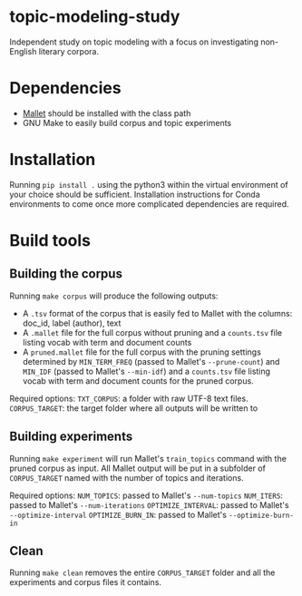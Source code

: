 # topic-modeling-study
Independent study on topic modeling with a focus on investigating non-English literary corpora.

# Dependencies
- [Mallet](http://mallet.cs.umass.edu) should be installed with the class path
- GNU Make to easily build corpus and topic experiments

# Installation
Running `pip install .` using the python3 within the virtual environment of your choice should be sufficient. Installation instructions for Conda environments to come once more complicated dependencies are required.

# Build tools
## Building the corpus
Running `make corpus` will produce the following outputs:
- A `.tsv` format of the corpus that is easily fed to Mallet with the columns: doc_id, label (author), text
- A `.mallet` file for the full corpus without pruning and a `counts.tsv` file listing vocab with term and document counts
- A `pruned.mallet` file for the full corpus with the pruning settings determined by `MIN_TERM_FREQ` (passed to Mallet's `--prune-count`) and `MIN_IDF` (passed to Mallet's `--min-idf`) and a `counts.tsv` file listing vocab with term and document counts for the pruned corpus.

Required options:
`TXT_CORPUS`: a folder with raw UTF-8 text files.
`CORPUS_TARGET`: the target folder where all outputs will be written to

## Building experiments
Running `make experiment` will run Mallet's `train_topics` command with the pruned corpus as input.
All Mallet output will be put in a subfolder of `CORPUS_TARGET` named with the number of topics and iterations.

Required options:
`NUM_TOPICS`: passed to Mallet's `--num-topics`
`NUM_ITERS`: passed to Mallet's `--num-iterations`
`OPTIMIZE_INTERVAL`: passed to Mallet's `--optimize-interval`
`OPTIMIZE_BURN_IN`: passed to Mallet's `--optimize-burn-in`

## Clean
Running `make clean` removes the entire `CORPUS_TARGET` folder and all the experiments and corpus files it contains.